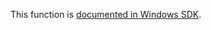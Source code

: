 This function is [documented in Windows SDK](https://learn.microsoft.com/en-us/windows/win32/api/ip2string/nf-ip2string-rtlipv6addresstostringw).
